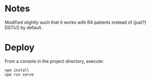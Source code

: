# Notes #

Modified slightly such that it works with R4 patients instead of (just?) DSTU2 by default. 

# Deploy #

From a console in the project directory, execute:

```
npm install
npm run serve
```
